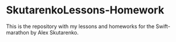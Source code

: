 # SkutarenkoLessons-Homework

This is the repository with my lessons and homeworks for the Swift-marathon by Alex Skutarenko.
 
